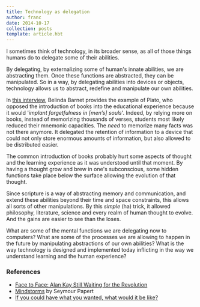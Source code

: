```yaml
---
title: Technology as delegation
author: franc
date: 2014-10-17
collection: posts
template: article.hbt
---
```


I sometimes think of technology, in its broader sense, as all of those things humans do to delegate some of their abilities. 

By delegating, by externalizing some of human's innate abilities, we are abstracting them. Once these functions are abstracted, they can be manipulated. So in a way, by delegating abilities into devices or objects, technology allows us to abstract, redefine and manipulate our own abilities.

In [this interview](http://web.archive.org/web/20120206001457/http://www.framejournal.net/interview/14/belinda-barnet), Belinda Barnet provides the example of Plato, who opposed the introduction of books into the educational experience because it would '_implant forgetfulness in [men’s] souls_'. Indeed, by relying more on books, instead of memorizing thousands of verses, students most likely reduced their mnemonic capacities. The _need_ to memorize many facts was not there anymore. It delegated the retention of information to a device that could not only store enormous amounts of information, but also allowed to be distributed easier. 

The common introduction of books probably hurt some aspects of thought and the learning experience as it was understood until that moment. By having a thought grow and brew in one's subconscious, some hidden functions take place below the surface allowing the evolution of that thought. 

Since scripture is a way of abstracting memory and communication, and extend these abilities beyond their time and space constraints, this allows all sorts of other manipulations. By this _simple_ (ha) trick, it allowed philosophy, literature, science and every realm of human thought to evolve. And the gains are easier to see than the loses.

What are some of the mental functions we are delegating now to computers? What are some of the processes we are allowing to happen in the future by manipulating abstractions of our own abilities? What is the way technology is designed and implemented today inflicting in the way we understand learning and the human experience?

### References

* [Face to Face: Alan Kay Still Waiting for the Revolution](http://www.scholastic.com/browse/article.jsp?id=5)
* [Mindstorms](http://www.amazon.com/Mindstorms-Children-Computers-Powerful-Ideas/dp/0465046746) by Seymour Papert
* [If you could have what you wanted, what would it be like?](https://www.youtube.com/watch?v=r36NNGzNvjo)